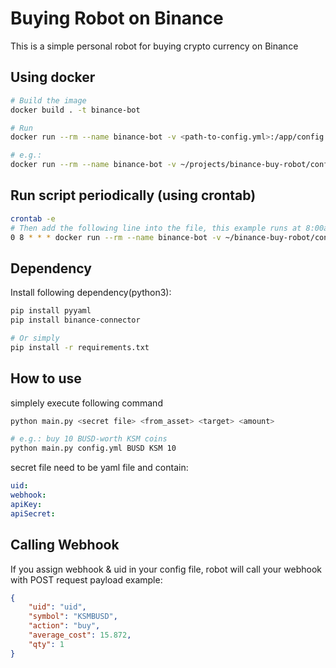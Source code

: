 # Buying Robot on Binance
This is a simple personal robot for buying crypto currency on Binance

## Using docker

``` sh
# Build the image
docker build . -t binance-bot

# Run
docker run --rm --name binance-bot -v <path-to-config.yml>:/app/config.yml binance-bot python main.py config.yml <secret file> <from_asset> <target> <amount>

# e.g.:
docker run --rm --name binance-bot -v ~/projects/binance-buy-robot/config.yml:/app/config.yml binance-bot python main.py config.yml BUSD KSM 10
```

## Run script periodically (using crontab)

``` sh
crontab -e
# Then add the following line into the file, this example runs at 8:00am everyday
0 8 * * * docker run --rm --name binance-bot -v ~/binance-buy-robot/config.yml:/app/config.yml binance-bot python main.py config.yml BUSD KSM 10 >> ~/projects/binance-buy-robot/log.txt
```

## Dependency
Install following dependency(python3):

``` sh
pip install pyyaml
pip install binance-connector

# Or simply
pip install -r requirements.txt
```
## How to use
simplely execute following command

``` sh
python main.py <secret file> <from_asset> <target> <amount>

# e.g.: buy 10 BUSD-worth KSM coins
python main.py config.yml BUSD KSM 10
```

secret file need to be yaml file and contain:

```yaml
uid:
webhook:
apiKey:
apiSecret: 
```

## Calling Webhook
If you assign webhook & uid in your config file, robot will call your webhook with POST request
payload example:

```json
{
    "uid": "uid",
    "symbol": "KSMBUSD",
    "action": "buy",
    "average_cost": 15.872,
    "qty": 1
}
```